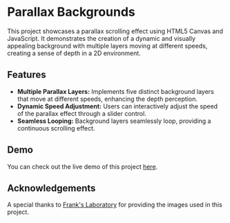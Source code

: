 # Parallax Backgrounds

This project showcases a parallax scrolling effect using HTML5 Canvas and JavaScript. It demonstrates the creation of a dynamic and visually appealing background with multiple layers moving at different speeds, creating a sense of depth in a 2D environment.

## Features

-   **Multiple Parallax Layers:** Implements five distinct background layers that move at different speeds, enhancing the depth perception.
-   **Dynamic Speed Adjustment:** Users can interactively adjust the speed of the parallax effect through a slider control.
-   **Seamless Looping:** Background layers seamlessly loop, providing a continuous scrolling effect.

## Demo

You can check out the live demo of this project [here](https://cengizcinar01.github.io/parallax-backgrounds/).

## Acknowledgements

A special thanks to [Frank's Laboratory](https://www.youtube.com/Frankslaboratory) for providing the images used in this project.
